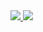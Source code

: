 <a href="https://portal.azure.com/#create/Microsoft.Template/uri/https%3A%2F%2Fraw.githubusercontent.com%2Fkevhaywire%2FVNetTest%2Fmaster%2FElevenVnets" target="_blank">
   
 <img src="http://azuredeploy.net/deploybutton.png"/>
</a>


<a href="http://armviz.io/#/?load=https%3A%2F%2Fraw.githubusercontent.com%2Fkevhaywire%2FVNetTest%2Fmaster%2FElevenVnets" target="_blank">
   
 <img src="http://armviz.io/visualizebutton.png"/>
</a>



